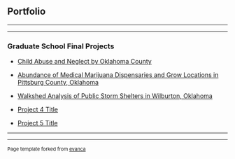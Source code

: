 ## Portfolio

---

---

### Graduate School Final Projects

- [Child Abuse and Neglect by Oklahoma County](https://github.com/trinitylively/TrinityLively/blob/39e925c55bf6989243d3ad74154cf748c45b3203/pdf/GIS%20Final%20Project-combined.pdf)

- [Abundance of Medical Marijuana Dispensaries and Grow Locations in Pittsburg County, Oklahoma](http://example.com/)
- [Walkshed Analysis of Public Storm Shelters in Wilburton, Oklahoma](http://example.com/)
- [Project 4 Title](http://example.com/)
- [Project 5 Title](http://example.com/)

---




---
<p style="font-size:11px">Page template forked from <a href="https://github.com/evanca/quick-portfolio">evanca</a></p>
<!-- Remove above link if you don't want to attibute -->
